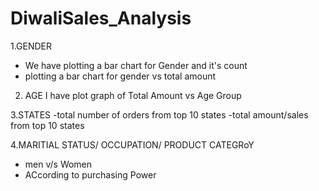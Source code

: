 # DiwaliSales_Analysis 
1.GENDER
  - We have plotting a bar chart for Gender and it's count
  - plotting a bar chart for gender vs total amount
   
2. AGE
   I have plot graph of Total Amount vs Age Group

3.STATES
   -total number of orders from top 10 states
   -total amount/sales from top 10 states

4.MARITIAL STATUS/  OCCUPATION/  PRODUCT CATEGRoY
   -  men v/s Women
   -  ACcording to purchasing Power
